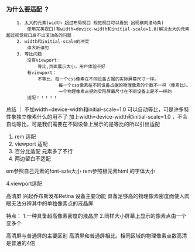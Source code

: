 ###  为什么要适配 ？
		1. 太大的元素(width 超过布局视口 视觉视口可以看到 出现横向滚动条)
			使用完美视口(有width=device-width和initial-scale=1.0)解决太大的元素超过视觉视口后不出滚动条的问题
		2. width和initial-scale的冲突
			谁大听谁的
		3. 等比问题
			没有viewport：
				等比,页面展示太小，用户体验不好
			有viewport：
				不等比，每一个css像素在不同设备占据的实际屏幕尺寸一样。
						每一个css像素在不同设备占据的物理像素的个数不一样（像素比）。
						一个物理像素占据的实际屏幕尺寸在不同设备上是不一样的
			适配！！！！！

总结 ： 不加width=device-width和initial-scale=1.0 可以自动等比，可是许多特性象独立像素什么的用不了  加上width=device-width和initial-scale=1.0 ，不会自动等比，可是我们需要在不同设备上展示的是等比的所以引出适配

1. rem 适配
2. viewport 适配
3. 百分比适配 元素多了不行
4. 两边留白不适配

<!-- 先要分析页面不要上来就适配
     1.页面元素少可以直接 百分比适配
     2.页面只做固定的  320 -450 
     可以采用不适配  310 版心 两边留白
 -->

em参照自己元素的font-szie大小
rem参照根元素html 的字体大小

4.viewport适配

高清屏 兴起乔布斯发布Retina 设备主要功能 
具备足够高的物理像素密度而使人肉眼无法分辨其中的单独像素点的液晶屏

特点：
1.一种具备超高像素密度的液晶屏
2.同样大小屏幕上显示的像素点由一个变多个

高清屏与普通屏的主要区别
高清屏和普通屏相比。相同区域的物理像素点数高清是普通的4倍




     



